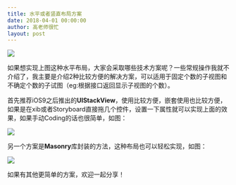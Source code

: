 ```yaml
---
title: 水平或者竖直布局方案
date: 2018-04-01 00:00:00
author: 高老师很忙
layout: post
---
```


![](https://github.com/iOS-Tips/iOS-tech-set/blob/master/images/2018/04/10-1.jpg?raw=true)

如果想实现上图这种水平布局，大家会采取哪些技术方案呢？一些常规操作我就不介绍了，我主要是介绍2种比较方便的解决方案，可以适用于固定个数的子视图和不确定个数的子试图（eg:根据接口返回显示子视图的个数）。

首先推荐iOS9之后推出的**UIStackView**，使用比较方便，嵌套使用也比较方便，如果是在xib或者Storyboard直接拖几个控件，设置一下属性就可以实现上面的效果，如果手动Coding的话也很简单，如图：

![](https://github.com/iOS-Tips/iOS-tech-set/blob/master/images/2018/04/10-2.jpg?raw=true)

另一个方案是**Masonry**库封装的方法，这种布局也可以轻松实现，如图：

![](https://github.com/iOS-Tips/iOS-tech-set/blob/master/images/2018/04/10-3.jpg?raw=true)

如果有其他更简单的方案，欢迎一起分享！
